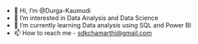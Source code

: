 - 👋 Hi, I’m @Durga-Kaumudi
- 👀 I’m interested in Data Analysis and Data Science
- 🌱 I’m currently learning Data analysis using SQL and Power BI
- 📫 How to reach me - sdkchamarthi@gmail.com

<!---
Durga-Kaumudi/Durga-Kaumudi is a ✨ special ✨ repository because its `README.md` (this file) appears on your GitHub profile.
You can click the Preview link to take a look at your changes.
--->

